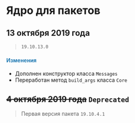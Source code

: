 # Ядро для пакетов

## 13 октября 2019 года

> `19.10.13.0`

<h4><span style="color:#247CB4;">Изменения</span></h4>

- Дополнен конструктор класса `Messages`
- Переработан метод `build_args` класса `Core`

## ~~4 октября 2019 года~~ `Deprecated`

> Первая версия пакета `19.10.4.1`
